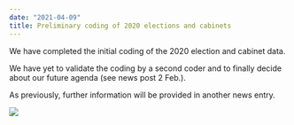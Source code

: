 ```yaml
---
date: "2021-04-09"
title: Preliminary coding of 2020 elections and cabinets
---
```


We have completed the initial coding of the 2020 election and cabinet data.

We have yet to validate the coding by a second coder and to finally decide about our future agenda (see news post 2 Feb.).

As previously, further information will be provided in another news entry.


![](/images/parliament-germany.jpg)
